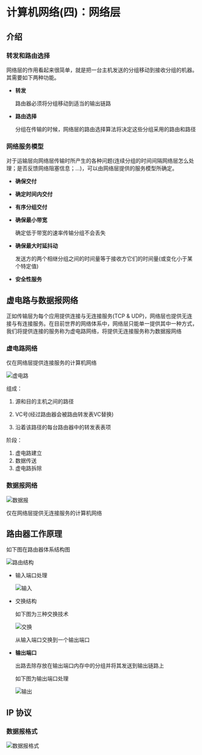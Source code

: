 # 计算机网络(四)：网络层

## 介绍

### 转发和路由选择

网络层的作用看起来很简单，就是把一台主机发送的分组移动到接收分组的机器。其需要如下两种功能。

- **转发**

  路由器必须将分组移动到适当的输出链路

- **路由选择**

  分组在传输的时候，网络层的路由选择算法将决定这些分组采用的路由和路径

### 网络服务模型

对于运输层向网络层传输时所产生的各种问题(连续分组的时间间隔网络层怎么处理；是否反馈网络阻塞信息；...)，可以由网络层提供的服务模型所确定。

- **确保交付**

- **确定时间内交付**

- **有序分组交付**

- **确保最小带宽**

  确定低于带宽的速率传输分组不会丢失

- **确保最大时延抖动**

  发送方的两个相继分组之间的时间量等于接收方它们的时间量(或变化小于某个特定值)

- **安全性服务**

## 虚电路与数据报网络

正如传输层为每个应用提供连接与无连接服务(TCP & UDP)，网络层也提供无连接与有连接服务。在目前世界的网络体系中，网络层只能单一提供其中一种方式，我们将提供连接的服务称为虚电路网络，将提供无连接服务称为数据报网络

### 虚电路网络

仅在网络层提供连接服务的计算机网络

![虚电路](http://qiniu.itliusir.com/%E8%99%9A%E7%BD%91%E7%BB%9C.png)

组成：

1. 源和目的主机之间的路径    

2. VC号(经过路由器会被路由转发表VC替换)

3. 沿着该路径的每台路由器中的转发表表项

阶段：

1. 虚电路建立
2. 数据传送
3. 虚电路拆除

### 数据报网络

![数据报](http://qiniu.itliusir.com/%E6%95%B0%E6%8D%AE%E6%8A%A5%E7%BD%91%E7%BB%9C.png)

仅在网络层提供无连接服务的计算机网络

## 路由器工作原理

如下图在路由器体系结构图

![路由结构](http://qiniu.itliusir.com/%E8%B7%AF%E7%94%B1%E7%BB%93%E6%9E%84.png)

- 输入端口处理

  ![输入](http://qiniu.itliusir.com/%E8%BE%93%E5%85%A5%E7%AB%AF%E5%8F%A3.png)

- 交换结构

  如下图为三种交换技术

  ![交换](http://qiniu.itliusir.com/%E4%BA%A4%E6%8D%A2%E6%8A%80%E6%9C%AF.png)

  从输入端口交换到一个输出端口

- **输出端口**

  出路去除存放在输出端口内存中的分组并将其发送到输出链路上

  如下图为输出端口处理

  ![输出](http://qiniu.itliusir.com/%E8%BE%93%E5%87%BA%E7%AB%AF%E5%8F%A3.png)

## IP 协议

### 数据报格式

![数据报格式](http://qiniu.itliusir.com/%E6%95%B0%E6%8D%AE%E6%8A%A5%E6%A0%BC%E5%BC%8F.png)

